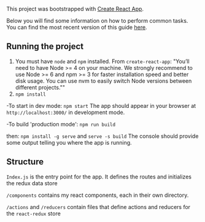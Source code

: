 This project was bootstrapped with [Create React App](https://github.com/facebookincubator/create-react-app).

Below you will find some information on how to perform common tasks.<br>
You can find the most recent version of this guide [here](https://github.com/facebookincubator/create-react-app/blob/master/packages/react-scripts/template/README.md).

## Running the project
1. You must have `node` and `npm` installed. From `create-react-app`:
"You’ll need to have Node >= 4 on your machine.
We strongly recommend to use Node >= 6 and npm >= 3 for faster installation speed and better disk usage. You can use nvm to easily switch Node versions between different projects.""
1. `npm install`

-To start in dev mode: `npm start`
The app should appear in your browser at `http://localhost:3000/` in development mode.

-To build 'production mode': `npm run build`

then: `npm install -g serve` and `serve -s build`
The console should provide some output telling you where the app is running.

## Structure
`Index.js` is the entry point for the app. It defines the routes and initializes the redux data store

<!-- `/utils` contains files with helper methods reused in many files. -->

`/components` contains my react components, each in their own directory.
<!-- A few components that need additional data, (`Catalog` and `ArticleDetail`) also have container components in their directory. In these cases, the container component fetches data and passes it to the presentation component. -->

`/actions` and `/reducers` contain files that define actions and reducers for the `react-redux` store
